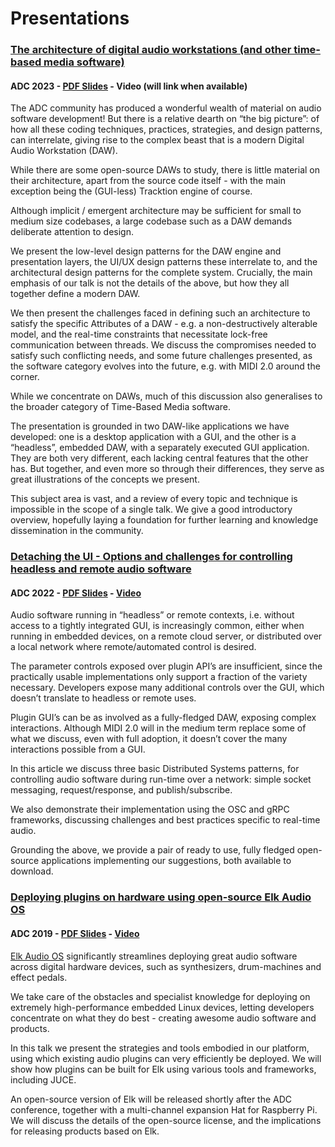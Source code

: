 # Presentations

### [The architecture of digital audio workstations (and other time-based media software)](https://sched.co/1PudM)
#### ADC 2023 - [PDF Slides](https://github.com/IliasBergstrom/presentations/blob/main/Ilias%20Bergstro%CC%88m%20-%20The%20Architecture%20of%20Digital%20Audio%20Workstations.pdf) - Video (will link when available)

The ADC community has produced a wonderful wealth of material on audio software development!
But there is a relative dearth on “the big picture”: of how all these coding techniques, practices, strategies, and design patterns, can interrelate, giving rise to the complex beast that is a modern Digital Audio Workstation (DAW).

While there are some open-source DAWs to study, there is little material on their architecture, apart from the source code itself - with the main exception being the (GUI-less) Tracktion engine of course.

Although implicit / emergent architecture may be sufficient for small to medium size codebases, a large codebase such as a DAW demands deliberate attention to design.

We present the low-level design patterns for the DAW engine and presentation layers, the UI/UX design patterns these interrelate to, and the architectural design patterns for the complete system. Crucially, the main emphasis of our talk is not the details of the above, but how they all together define a modern DAW.

We then present the challenges faced in defining such an architecture to satisfy the specific Attributes of a DAW - e.g. a non-destructively alterable model, and the real-time constraints that necessitate lock-free communication between threads. We discuss the compromises needed to satisfy such conflicting needs, and some future challenges presented, as the software category evolves into the future, e.g. with MIDI 2.0 around the corner.

While we concentrate on DAWs, much of this discussion also generalises to the broader category of Time-Based Media software.

The presentation is grounded in two DAW-like applications we have developed: one is a desktop application with a GUI, and the other is a “headless”, embedded DAW, with a separately executed GUI application. They are both very different, each lacking central features that the other has. But together, and even more so through their differences, they serve as great illustrations of the concepts we present.

This subject area is vast, and a review of every topic and technique is impossible in the scope of a single talk. We give a good introductory overview, hopefully laying a foundation for further learning and knowledge dissemination in the community.

### [Detaching the UI - Options and challenges for controlling headless and remote audio software](https://sched.co/19wdb)
#### ADC 2022 - [PDF Slides](https://github.com/IliasBergstrom/presentations/blob/main/ADC%2022%20-%20Detaching%20the%20UI%20-%20Ilias%20Bergstro%CC%88m%20%26%20Gustav%20Anderson.pdf) - [Video](https://www.youtube.com/watch?v=HfyUe4NLBdM)

Audio software running in “headless” or remote contexts, i.e. without access to a tightly integrated GUI, is increasingly common, either when running in embedded devices, on a remote cloud server, or distributed over a local network where remote/automated control is desired.

The parameter controls exposed over plugin API’s are insufficient, since the practically usable implementations only support a fraction of the variety necessary. Developers expose many additional controls over the GUI, which doesn’t translate to headless or remote uses.

Plugin GUI’s can be as involved as a fully-fledged DAW, exposing complex interactions. Although MIDI 2.0 will in the medium term replace some of what we discuss, even with full adoption, it doesn’t cover the many interactions possible from a GUI.

In this article we discuss three basic Distributed Systems patterns, for controlling audio software during run-time over a network: simple socket messaging, request/response, and publish/subscribe.

We also demonstrate their implementation using the OSC and gRPC frameworks, discussing challenges and best practices specific to real-time audio.

Grounding the above, we provide a pair of ready to use, fully fledged open-source applications implementing our suggestions, both available to download.

### [Deploying plugins on hardware using open-source Elk Audio OS](https://sched.co/Ww7f)
#### ADC 2019 - [PDF Slides](https://github.com/IliasBergstrom/presentations/blob/main/Elk%20Talk%20Slides%20ADC19.pdf) - [Video](https://www.youtube.com/watch?v=HfyUe4NLBdM)

[Elk Audio OS](https://www.elk.audio/start) significantly streamlines deploying great audio software across digital hardware devices, such as synthesizers, drum-machines and effect pedals.

We take care of the obstacles and specialist knowledge for deploying on extremely high-performance embedded Linux devices, letting developers concentrate on what they do best - creating awesome audio software and products.

In this talk we present the strategies and tools embodied in our platform, using which existing audio plugins can very efficiently be deployed. We will show how plugins can be built for Elk using various tools and frameworks, including JUCE.

An open-source version of Elk will be released shortly after the ADC conference, together with a multi-channel expansion Hat for Raspberry Pi. We will discuss the details of the open-source license, and the implications for releasing products based on Elk.
